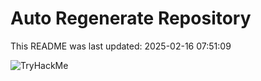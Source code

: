 # Auto Regenerate Repository

This README was last updated: 2025-02-16 07:51:09

 ![TryHackMe](https://tryhackme.com/badge/533634)
